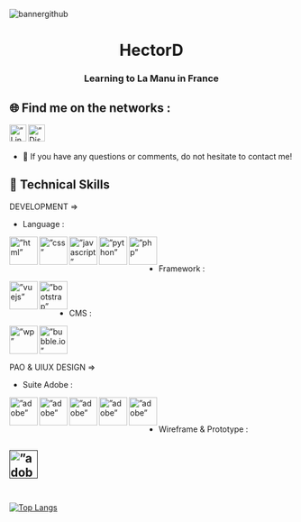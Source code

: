 ![bannergithub](https://user-images.githubusercontent.com/94568519/229377054-9a33c67e-e091-46fc-8602-c6f5f874f6dd.png)

<div align="center">
<h1>HectorD</h1>
<h3>Learning to La Manu in France</h3>
</div>

## 🌐 Find me on the networks :

<a href="https://www.linkedin.com/in/hector-deal"> <img align="left" src="https://user-images.githubusercontent.com/94568519/222081691-5b6df648-2e9e-4b08-9380-88945b0644a4.png" alt=”Linkedin-HectorD” height ="30px" width ="30px"/></a>
<a href="421662362806910978"> <img align="left" src="https://user-images.githubusercontent.com/94568519/222078163-110c4a67-9bcd-48df-8822-e65f8edf868d.png" alt=”Discord-HectorD” height ="30px" width ="30px"/></a>
</br></br>
- 💬 If you have any questions or comments, do not hesitate to contact me!

## 🌱 Technical Skills
DEVELOPMENT =>
- Language :

<a href="https://developer.mozilla.org/fr/docs/Web/HTML"> <img align="left" src="https://user-images.githubusercontent.com/94568519/221991663-fe433996-ea84-48e9-abc8-4f35494c1dda.png" alt=”html” height ="50px" width ="50px"/></a>

<a href="https://developer.mozilla.org/fr/docs/Web/CSS/@document"> <img align="left" src="https://user-images.githubusercontent.com/94568519/221993264-d654f346-09aa-4de5-a428-7bcea6a58cf0.png" alt=”css” height ="50px" width ="50px"/></a>

<a href="https://developer.mozilla.org/fr/docs/Web/JavaScript"> <img align="left" src="https://user-images.githubusercontent.com/94568519/221993480-fd11bd5b-df23-40bb-8bb4-3d5cc26c6eb8.png" alt=”javascript” height ="50px" width ="50px"/></a>

<a href="https://docs.python.org/3/"> <img align="left" src="https://user-images.githubusercontent.com/94568519/221993879-fa4e229f-0284-4f5a-b4a5-60423f4ee2c0.png" alt=”python” height ="50px" width ="50px"/></a>

<a href="https://www.php.net/docs.php"> <img align="left" src="https://user-images.githubusercontent.com/94568519/221994191-7c8b1477-6ac9-48f5-8dd7-2192fb034bcc.png" alt=”php” height ="50px" width ="50px"/></a>
</br></br>
- Framework :

<a href="https://vuejs.org/"> <img align="left" src="https://user-images.githubusercontent.com/94568519/221996647-216957b7-5fff-464d-87e2-a9f5e46030e9.png" alt=”vuejs” height ="50px" width ="50px"/></a>

<a href="https://getbootstrap.com/"> <img align="left" src="https://user-images.githubusercontent.com/94568519/221997148-9143e0d2-42ea-4360-a5de-f19906afdf52.png" alt=”bootstrap” height ="50px" width ="50px"/></a>
</br></br>
- CMS :

<a href="https://wordpress.com/"> <img align="left" src="https://user-images.githubusercontent.com/94568519/221997798-9d82aae0-da9b-4860-8e84-b1de56e67df7.png" alt=”wp” height ="50px" width ="50px"/></a>

<a href="https://bubble.io/"> <img align="left" src="https://user-images.githubusercontent.com/94568519/221998062-f21f7453-95a2-49d5-9b9d-5259da386db5.png" alt=”bubble.io” height ="50px" width ="50px"/></a>
</br></br></br>

PAO & UIUX DESIGN =>
- Suite Adobe :

<a href="https://www.adobe.com/"> <img align="left" src="https://user-images.githubusercontent.com/94568519/222075665-1e920a0e-2653-4526-bc9b-ecc86a9c0a7c.png" alt=”adobe” height ="50px" width ="50px"/></a>

<a href="https://www.adobe.com/"> <img align="left" src="https://user-images.githubusercontent.com/94568519/222075954-67e49600-ea15-4bf5-b6c7-40ae675d5c48.png" alt=”adobe” height ="50px" width ="50px"/></a>

<a href="https://www.adobe.com/"> <img align="left" src="https://user-images.githubusercontent.com/94568519/222076131-1a1386d5-0830-41b5-9969-bcbc4bd3e4a6.png" alt=”adobe” height ="50px" width ="50px"/></a>

<a href="https://www.adobe.com/"> <img align="left" src="https://user-images.githubusercontent.com/94568519/222076282-d47d7c7f-b5e2-417f-a043-178a438d781a.png" alt=”adobe” height ="50px" width ="50px"/></a>

<a href="https://www.adobe.com/"> <img align="left" src="https://user-images.githubusercontent.com/94568519/222076488-231c08f9-11e2-4f61-a276-93dd6d7cba86.png" alt=”adobe” height ="50px" width ="50px"/></a>

</br></br>
- Wireframe & Prototype :

<a href=""> <img align="left" src="https://user-images.githubusercontent.com/94568519/222077655-e00d9e21-139c-4046-8d9d-f0bc337b74c0.png" alt=”adobe” height ="50px" width ="50px"/></a>
</br></br></br>
-
[![Top Langs](https://github-readme-stats.vercel.app/api/top-langs/?username=HectorDeal&layout=compact)](https://github.com/HectorDeal)
